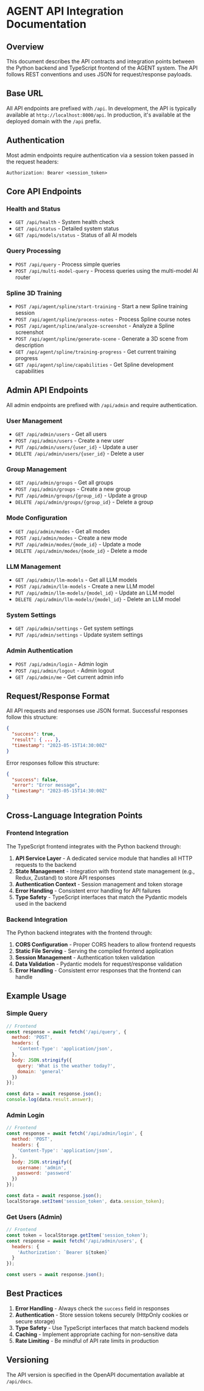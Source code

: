 # AGENT API Integration Documentation

## Overview

This document describes the API contracts and integration points between the Python backend and TypeScript frontend of the AGENT system. The API follows REST conventions and uses JSON for request/response payloads.

## Base URL

All API endpoints are prefixed with `/api`. In development, the API is typically available at `http://localhost:8000/api`. In production, it's available at the deployed domain with the `/api` prefix.

## Authentication

Most admin endpoints require authentication via a session token passed in the request headers:

```http
Authorization: Bearer <session_token>
```

## Core API Endpoints

### Health and Status

- `GET /api/health` - System health check
- `GET /api/status` - Detailed system status
- `GET /api/models/status` - Status of all AI models

### Query Processing

- `POST /api/query` - Process simple queries
- `POST /api/multi-model-query` - Process queries using the multi-model AI router

### Spline 3D Training

- `POST /api/agent/spline/start-training` - Start a new Spline training session
- `POST /api/agent/spline/process-notes` - Process Spline course notes
- `POST /api/agent/spline/analyze-screenshot` - Analyze a Spline screenshot
- `POST /api/agent/spline/generate-scene` - Generate a 3D scene from description
- `GET /api/agent/spline/training-progress` - Get current training progress
- `GET /api/agent/spline/capabilities` - Get Spline development capabilities

## Admin API Endpoints

All admin endpoints are prefixed with `/api/admin` and require authentication.

### User Management

- `GET /api/admin/users` - Get all users
- `POST /api/admin/users` - Create a new user
- `PUT /api/admin/users/{user_id}` - Update a user
- `DELETE /api/admin/users/{user_id}` - Delete a user

### Group Management

- `GET /api/admin/groups` - Get all groups
- `POST /api/admin/groups` - Create a new group
- `PUT /api/admin/groups/{group_id}` - Update a group
- `DELETE /api/admin/groups/{group_id}` - Delete a group

### Mode Configuration

- `GET /api/admin/modes` - Get all modes
- `POST /api/admin/modes` - Create a new mode
- `PUT /api/admin/modes/{mode_id}` - Update a mode
- `DELETE /api/admin/modes/{mode_id}` - Delete a mode

### LLM Management

- `GET /api/admin/llm-models` - Get all LLM models
- `POST /api/admin/llm-models` - Create a new LLM model
- `PUT /api/admin/llm-models/{model_id}` - Update an LLM model
- `DELETE /api/admin/llm-models/{model_id}` - Delete an LLM model

### System Settings

- `GET /api/admin/settings` - Get system settings
- `PUT /api/admin/settings` - Update system settings

### Admin Authentication

- `POST /api/admin/login` - Admin login
- `POST /api/admin/logout` - Admin logout
- `GET /api/admin/me` - Get current admin info

## Request/Response Format

All API requests and responses use JSON format. Successful responses follow this structure:

```json
{
  "success": true,
  "result": { ... },
  "timestamp": "2023-05-15T14:30:00Z"
}
```

Error responses follow this structure:

```json
{
  "success": false,
  "error": "Error message",
  "timestamp": "2023-05-15T14:30:00Z"
}
```

## Cross-Language Integration Points

### Frontend Integration

The TypeScript frontend integrates with the Python backend through:

1. **API Service Layer** - A dedicated service module that handles all HTTP requests to the backend
2. **State Management** - Integration with frontend state management (e.g., Redux, Zustand) to store API responses
3. **Authentication Context** - Session management and token storage
4. **Error Handling** - Consistent error handling for API failures
5. **Type Safety** - TypeScript interfaces that match the Pydantic models used in the backend

### Backend Integration

The Python backend integrates with the frontend through:

1. **CORS Configuration** - Proper CORS headers to allow frontend requests
2. **Static File Serving** - Serving the compiled frontend application
3. **Session Management** - Authentication token validation
4. **Data Validation** - Pydantic models for request/response validation
5. **Error Handling** - Consistent error responses that the frontend can handle

## Example Usage

### Simple Query

```javascript
// Frontend
const response = await fetch('/api/query', {
  method: 'POST',
  headers: {
    'Content-Type': 'application/json',
  },
  body: JSON.stringify({
    query: 'What is the weather today?',
    domain: 'general'
  })
});

const data = await response.json();
console.log(data.result.answer);
```

### Admin Login

```javascript
// Frontend
const response = await fetch('/api/admin/login', {
  method: 'POST',
  headers: {
    'Content-Type': 'application/json',
  },
  body: JSON.stringify({
    username: 'admin',
    password: 'password'
  })
});

const data = await response.json();
localStorage.setItem('session_token', data.session_token);
```

### Get Users (Admin)

```javascript
// Frontend
const token = localStorage.getItem('session_token');
const response = await fetch('/api/admin/users', {
  headers: {
    'Authorization': `Bearer ${token}`
  }
});

const users = await response.json();
```

## Best Practices

1. **Error Handling** - Always check the `success` field in responses
2. **Authentication** - Store session tokens securely (HttpOnly cookies or secure storage)
3. **Type Safety** - Use TypeScript interfaces that match backend models
4. **Caching** - Implement appropriate caching for non-sensitive data
5. **Rate Limiting** - Be mindful of API rate limits in production

## Versioning

The API version is specified in the OpenAPI documentation available at `/api/docs`.
